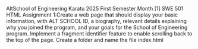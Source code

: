 AltSchool of Engineering Karatu 2025 First Semester Month [1] SWE 501  HTML  Assignment 1:Create a web page that should display your basic information, with ALT SCHOOL ID, a biography, relevant details explaining why you joined the program, and your goals for the School of Engineering program. Implement a fragment identifier feature to enable scrolling back to the top of the page. Create a folder and name the file index.html
